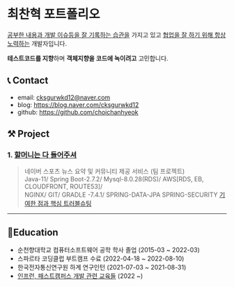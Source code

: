 # 최찬혁 포트폴리오
[공부한 내용과 개발 이슈등을 잘 기록하는 습관을](https://github.com/choichanhyeok/A_LearningRecord) 가지고 있고 [협업을 잘 하기 위해 항상 노력하는](https://agreeable-sing-3a0.notion.site/70a546407dc14d5da0d5cd51921b06d1) 개발자입니다.

**테스트코드를 지향**하며 **객체지향을 코드에 녹이려고** 고민합니다.



## 📞 Contact
- email: cksgurwkd12@naver.com
- blog: https://blog.naver.com/cksgurwkd12
- github: https://github.com/choichanhyeok


## ⚒ Project
### 1. [할머니는 다 들어주셔](https://github.com/2022-Harmony/NewsCommunity-bFinal)
> 네이버 스포츠 뉴스 요약 및 커뮤니티 제공 서비스 (팀 프로젝트)</br>
> Java-11/ Spring Boot-2.7.2/ Mysql-8.0.28(RDS)/ AWS[RDS, EB, CLOUDFRONT, ROUTE53]/<br>
> NGINX/ GIT/ GRADLE -7.4.1/ SPRING-DATA-JPA
> SPRING-SECURITY
> [기여한 점과 핵심 트러블슈팅](https://agreeable-sing-3a0.notion.site/2dd0443a596d46408d74f2602734e24e)
*****

## 📝Education
- 순천향대학교 컴퓨터소프트웨어 공학 학사 졸업 (2015-03 ~ 2022-03)
- 스파르타 코딩클럽 부트캠프 수료 (2022-04-18 ~ 2022-08-10)
- 한국전자통신연구원 하계 연구인턴 (2021-07-03 ~ 2021-08-31)
- [인프런, 패스트캠퍼스 개발 관련 교육들](https://www.notion.so/8278d98b3473497296835e4574a8bd4c) (2022 ~)

